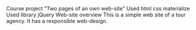 Сourse project
"Two pages of an own web-site"
Used
html
css
materialize
Used library
jQuery
Web-site overview
This is a simple web site of a tour agency. It has a responsible web-design.
